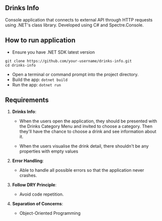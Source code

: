 ## Drinks Info

Console application that connects to external API through HTTP requests using .NET's class library.
Developed using C# and Spectre.Console.

## How to run application

- Ensure you have .NET SDK latest version

```
git clone https://github.com/your-username/drinks-info.git
cd drinks-info
```

- Open a terminal or command prompt into the project directory.
- Build the app:
  `dotnet build`
- Run the app:
  `dotnet run`

## Requirements

1. **Drinks Info**:

   - When the users open the application, they should be presented with the Drinks Category Menu and invited to choose a category. Then they'll have the chance to choose a drink and see information about it.

   - When the users visualise the drink detail, there shouldn't be any properties with empty values

2. **Error Handling**:

   - Able to handle all possible errors so that the application never crashes.

3. **Follow DRY Principle**:

   - Avoid code repetition.

4. **Separation of Concerns**:

   - Object-Oriented Programming
